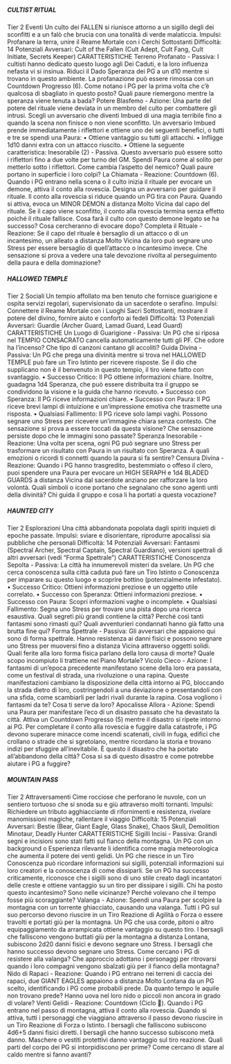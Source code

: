 ##### CULTIST RITUAL
Tier 2 Eventi
Un culto dei FALLEN si riunisce attorno a un sigillo degli dei sconfitti e a un falò che brucia con una tonalità di verde malaticcia.
Impulsi: Profanare la terra, unire il Reame Mortale con i Cerchi Sottostanti
Difficoltà: 14
Potenziali Avversari: Cult of the Fallen (Cult Adept, Cult Fang, Cult Initiate, Secrets Keeper)
CARATTERISTICHE
Terreno Profanato - Passiva: I cultisti hanno dedicato questo luogo agli Dei Caduti, e la loro influenza nefasta vi si insinua. Riduci il Dado Speranza dei PG a un d10 mentre si trovano in questo ambiente. La profanazione può essere rimossa con un Countdown Progresso (6). Come notano i PG per la prima volta che c’è qualcosa di sbagliato in questo posto? Quali paure riemergono mentre la speranza viene tenuta a bada?
Potere Blasfemo - Azione: Una parte del potere del rituale viene deviata in un membro del culto per combattere gli intrusi. Scegli un avversario che diventi Imbued di una magia terribile fino a quando la scena non finisce o non viene sconfitto. Un avversario Imbued prende immediatamente i riflettori e ottiene uno dei seguenti benefici, o tutti e tre se spendi una Paura:
• Ottiene vantaggio su tutti gli attacchi.
• Infligge 1d10 danni extra con un attacco riuscito.
• Ottiene la seguente caratteristica:
Inesorabile (2) - Passiva. Questo avversario può essere sotto i riflettori fino a due volte per turno del GM. Spendi Paura come al solito per metterlo sotto i riflettori.
Come cambia l’aspetto del nemico? Quali paure portano in superficie i loro colpi?
La Chiamata - Reazione: Countdown (6). Quando i PG entrano nella scena o il culto inizia il rituale per evocare un demone, attiva il conto alla rovescia. Designa un avversario per guidare il rituale. Il conto alla rovescia si riduce quando un PG tira con Paura. Quando si attiva, evoca un MINOR DEMON a distanza Molto Vicina dal capo del rituale. Se il capo viene sconfitto, il conto alla rovescia termina senza effetto poiché il rituale fallisce. Cosa farà il culto con questo demone legato se ha successo? Cosa cercheranno di evocare dopo?
Completa il Rituale - Reazione: Se il capo del rituale è bersaglio di un attacco o di un incantesimo, un alleato a distanza Molto Vicina da loro può segnare uno Stress per essere bersaglio di quell’attacco o incantesimo invece. Che sensazione si prova a vedere una tale devozione rivolta al perseguimento della paura e della dominazione?

##### HALLOWED TEMPLE
Tier 2 Sociali
Un tempio affollato ma ben tenuto che fornisce guarigione e ospita servizi regolari, supervisionato da un sacerdote o serafino.
Impulsi: Connettere il Reame Mortale con i Luoghi Sacri Sottostanti, mostrare il potere del divino, fornire aiuto e conforto ai fedeli
Difficoltà: 13
Potenziali Avversari: Guardie (Archer Guard, Lamad Guard, Lead Guard)
CARATTERISTICHE
Un Luogo di Guarigione - Passiva: Un PG che si riposa nel TEMPIO CONSACRATO cancella automaticamente tutti gli PF. Che odore ha l’incenso? Che tipo di canzoni cantano gli accoliti?
Guida Divina - Passiva: Un PG che prega una divinità mentre si trova nel HALLOWED TEMPLE può fare un Tiro Istinto per ricevere risposte. Se il dio che supplicano non è il benvenuto in questo tempio, il tiro viene fatto con svantaggio.
• Successo Critico: Il PG ottiene informazioni chiare. Inoltre, guadagna 1d4 Speranza, che può essere distribuita tra il gruppo se condividono la visione e la guida che hanno ricevuto.
• Successo con Speranza: Il PG riceve informazioni chiare.
• Successo con Paura: Il PG riceve brevi lampi di intuizione e un’impressione emotiva che trasmette una risposta.
• Qualsiasi Fallimento: Il PG riceve solo lampi vaghi. Possono segnare uno Stress per ricevere un’immagine chiara senza contesto.
Che sensazione si prova a essere toccati da questa visione? Che sensazione persiste dopo che le immagini sono passate?
Speranza Inesorabile - Reazione: Una volta per scena, ogni PG può segnare uno Stress per trasformare un risultato con Paura in un risultato con Speranza. A quali emozioni o ricordi ti connetti quando la paura si fa sentire?
Censura Divina - Reazione: Quando i PG hanno trasgredito, bestemmiato o offeso il clero, puoi spendere una Paura per evocare un HIGH SERAPH e 1d4 BLADED GUARDS a distanza Vicina dal sacerdote anziano per rafforzare la loro volontà. Quali simboli o icone portano che segnalano che sono agenti unti della divinità? Chi guida il gruppo e cosa li ha portati a questa vocazione?

##### HAUNTED CITY
Tier 2 Esplorazioni
Una città abbandonata popolata dagli spiriti inquieti di epoche passate.
Impulsi: sviare e disorientare, riprodurre apocalissi sia pubbliche che personali
Difficoltà: 14
Potenziali Avversari: Fantasmi (Spectral Archer, Spectral Captain, Spectral Guardiano), versioni spettrali di altri avversari (vedi “Forma Spettrale”)
CARATTERISTICHE
Conoscenza Sepolta - Passiva: La città ha innumerevoli misteri da svelare. Un PG che cerca conoscenza sulla città caduta può fare un Tiro Istinto o Conoscenza per imparare su questo luogo e scoprire bottino (potenzialmente infestato).
• Successo Critico: Ottieni informazioni preziose e un oggetto utile correlato.
• Successo con Speranza: Ottieni informazioni preziose.
• Successo con Paura: Scopri informazioni vaghe o incomplete.
• Qualsiasi Fallimento: Segna uno Stress per trovare una pista dopo una ricerca esaustiva.
Quali segreti più grandi contiene la città? Perché così tanti fantasmi sono rimasti qui? Quali avventurieri condannati hanno già fatto una brutta fine qui?
Forma Spettrale - Passiva: Gli avversari che appaiono qui sono di forma spettrale. Hanno resistenza ai danni fisici e possono segnare uno Stress per muoversi fino a distanza Vicina attraverso oggetti solidi. Quali ferite alla loro forma fisica parlano della loro causa di morte? Quale scopo incompiuto li trattiene nel Piano Mortale?
Vicolo Cieco - Azione: I fantasmi di un’epoca precedente manifestano scene della loro era passata, come un festival di strada, una rivoluzione o una rapina. Queste manifestazioni cambiano la disposizione della città intorno ai PG, bloccando la strada dietro di loro, costringendoli a una deviazione o presentandoli con una sfida, come scambiarli per ladri rivali durante la rapina. Cosa vogliono i fantasmi da te? Cosa ti serve da loro?
Apocalisse Allora - Azione: Spendi una Paura per manifestare l’eco di un disastro passato che ha devastato la città. Attiva un Countdown Progresso (5) mentre il disastro si ripete intorno ai PG. Per completare il conto alla rovescia e fuggire dalla catastrofe, i PG devono superare minacce come incendi scatenati, civili in fuga, edifici che crollano o strade che si sgretolano, mentre ricordano la storia e trovano indizi per sfuggire all’inevitabile. È questo il disastro che ha portato all’abbandono della città? Cosa si sa di questo disastro e come potrebbe aiutare i PG a fuggire?

##### MOUNTAIN PASS
Tier 2 Attraversamenti
Cime rocciose che perforano le nuvole, con un sentiero tortuoso che si snoda su e giù attraverso molti tornanti.
Impulsi: Richiedere un tributo agghiacciante di rifornimenti e resistenza, rivelare manomissioni magiche, rallentare il viaggio
Difficoltà: 15
Potenziali Avversari: Bestie (Bear, Giant Eagle, Glass Snake), Chaos Skull, Demolition Minotaur, Deadly Hunter
CARATTERISTICHE
Sigilli Incisi - Passiva: Grandi segni e incisioni sono stati fatti sul fianco della montagna. Un PG con un background o Esperienza rilevante li identifica come magia meteorologica che aumenta il potere dei venti gelidi. Un PG che riesce in un Tiro Conoscenza può ricordare informazioni sui sigilli, potenziali informazioni sui loro creatori e la conoscenza di come dissiparli. Se un PG ha successo criticamente, riconosce che i sigilli sono di uno stile creato dagli incantatori delle creste e ottiene vantaggio su un tiro per dissipare i sigilli. Chi ha posto questo incantesimo? Sono nelle vicinanze? Perché volevano che il tempo fosse più scoraggiante?
Valanga - Azione: Spendi una Paura per scolpire la montagna con un torrente ghiacciato, causando una valanga. Tutti i PG sul suo percorso devono riuscire in un Tiro Reazione di Agilità o Forza o essere travolti e portati giù per la montagna. Un PG che usa corde, pitoni o altro equipaggiamento da arrampicata ottiene vantaggio su questo tiro. I bersagli che falliscono vengono buttati giù per la montagna a distanza Lontana, subiscono 2d20 danni fisici e devono segnare uno Stress. I bersagli che hanno successo devono segnare uno Stress. Come cercano i PG di resistere alla valanga? Che approccio adottano i personaggi per ritrovarsi quando i loro compagni vengono sbalzati giù per il fianco della montagna?
Nido di Rapaci - Reazione: Quando i PG entrano nei terreni di caccia dei rapaci, due GIANT EAGLES appaiono a distanza Molto Lontana da un PG scelto, identificando i PG come probabili prede. Da quanto tempo le aquile non trovano prede? Hanno uova nel loro nido o piccoli non ancora in grado di volare?
Venti Gelidi - Reazione: Countdown (Ciclo ). Quando i PG entrano nel passo di montagna, attiva il conto alla rovescia. Quando si attiva, tutti i personaggi che viaggiano attraverso il passo devono riuscire in un Tiro Reazione di Forza o Istinto. I bersagli che falliscono subiscono 4d6+5 danni fisici diretti. I bersagli che hanno successo subiscono metà danno. Maschere o vestiti protettivi danno vantaggio sul tiro reazione. Quali parti del corpo dei PG si intorpidiscono per prime? Come cercano di stare al caldo mentre si fanno avanti?